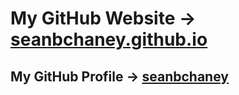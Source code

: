 # My GitHub Website -> [seanbchaney.github.io](seanbchaney.github.io/)
## My GitHub Profile -> [seanbchaney](https://github.com/seanbchaney)
